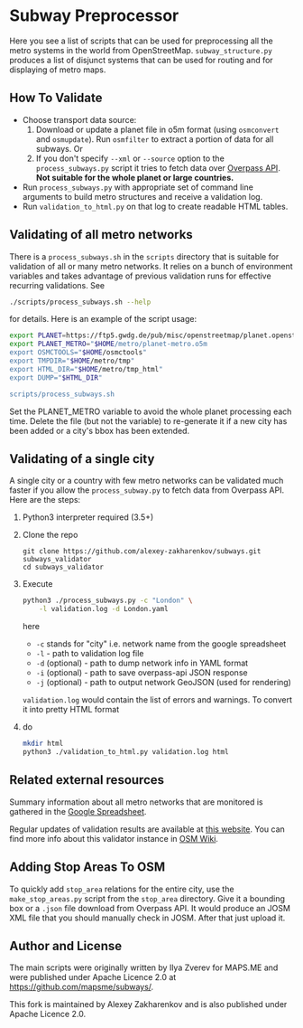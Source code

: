 # Subway Preprocessor

Here you see a list of scripts that can be used for preprocessing all the metro
systems in the world from OpenStreetMap. `subway_structure.py` produces
a list of disjunct systems that can be used for routing and for displaying
of metro maps.


## How To Validate

* Choose transport data source:
  1. Download or update a planet file in o5m format (using `osmconvert` and `osmupdate`).
     Run `osmfilter` to extract a portion of data for all subways. Or
  2. If you don't specify `--xml` or `--source` option to the `process_subways.py` script
     it tries to fetch data over [Overpass API](https://wiki.openstreetmap.org/wiki/Overpass_API).
     **Not suitable for the whole planet or large countries.**
* Run `process_subways.py` with appropriate set of command line arguments
  to build metro structures and receive a validation log.
* Run `validation_to_html.py` on that log to create readable HTML tables.


## Validating of all metro networks

There is a `process_subways.sh` in the `scripts` directory that is suitable
for validation of all or many metro networks. It relies on a bunch of
environment variables and takes advantage of previous validation runs
for effective recurring validations. See
```bash
./scripts/process_subways.sh --help
```
for details. Here is an example of the script usage:

```bash
export PLANET=https://ftp5.gwdg.de/pub/misc/openstreetmap/planet.openstreetmap.org/pbf/planet-latest.osm.pbf
export PLANET_METRO="$HOME/metro/planet-metro.o5m
export OSMCTOOLS="$HOME/osmctools"
export TMPDIR="$HOME/metro/tmp"
export HTML_DIR="$HOME/metro/tmp_html"
export DUMP="$HTML_DIR"

scripts/process_subways.sh
```

Set the PLANET_METRO variable to avoid the whole planet processing each time.
Delete the file (but not the variable) to re-generate it if a new city has been added or
a city's bbox has been extended.


## Validating of a single city

A single city or a country with few metro networks can be validated much faster
if you allow the `process_subway.py` to fetch data from Overpass API. Here are the steps:

1. Python3 interpreter required (3.5+)
2. Clone the repo
    ```
    git clone https://github.com/alexey-zakharenkov/subways.git subways_validator
    cd subways_validator
   ```
3. Execute
    ```bash
    python3 ./process_subways.py -c "London" \
        -l validation.log -d London.yaml
    ```
    here
    - `-c` stands for "city" i.e. network name from the google spreadsheet
    - `-l`  - path to validation log file
    - `-d` (optional) - path to dump network info in YAML format
    - `-i` (optional) - path to save overpass-api JSON response
    - `-j` (optional) - path to output network GeoJSON (used for rendering)

    `validation.log` would contain the list of errors and warnings.
    To convert it into pretty HTML format
4. do
    ```bash
    mkdir html
    python3 ./validation_to_html.py validation.log html
    ```

## Related external resources

Summary information about all metro networks that are monitored is gathered in the
[Google Spreadsheet](https://docs.google.com/spreadsheets/d/1SEW1-NiNOnA2qDwievcxYV1FOaQl1mb1fdeyqAxHu3k).

Regular updates of validation results are available at
[this website](https://maps.mail.ru/osm/tools/subways/latest/).
You can find more info about this validator instance in
[OSM Wiki](https://wiki.openstreetmap.org/wiki/Quality_assurance#subway-preprocessor).


## Adding Stop Areas To OSM

To quickly add `stop_area` relations for the entire city, use the `make_stop_areas.py` script
from the `stop_area` directory. Give it a bounding box or a `.json` file download from Overpass API.
It would produce an JOSM XML file that you should manually check in JOSM. After that
just upload it.

## Author and License

The main scripts were originally written by Ilya Zverev for MAPS.ME
and were published under Apache Licence 2.0 at https://github.com/mapsme/subways/.

This fork is maintained by Alexey Zakharenkov and is also published under Apache Licence 2.0.
